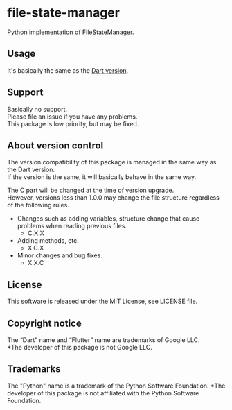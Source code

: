 # file-state-manager
Python implementation of FileStateManager.

## Usage
It's basically the same as the [Dart version](https://github.com/MasahideMori-SimpleAppli/file_state_manager).

## Support
Basically no support.  
Please file an issue if you have any problems.  
This package is low priority, but may be fixed.

## About version control
The version compatibility of this package is managed in the same way as the Dart version.  
If the version is the same, it will basically behave in the same way.  

The C part will be changed at the time of version upgrade.  
However, versions less than 1.0.0 may change the file structure regardless of the following rules.  
- Changes such as adding variables, structure change that cause problems when reading previous files.
    - C.X.X
- Adding methods, etc.
    - X.C.X
- Minor changes and bug fixes.
    - X.X.C

## License
This software is released under the MIT License, see LICENSE file.

## Copyright notice
The “Dart” name and “Flutter” name are trademarks of Google LLC.  
*The developer of this package is not Google LLC.

## Trademarks
The "Python" name is a trademark of the Python Software Foundation.
*The developer of this package is not affiliated with the Python Software Foundation.